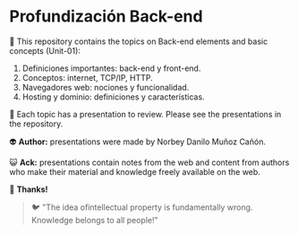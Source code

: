 # Profundización Back-end

:open_file_folder: This repository contains the topics on Back-end elements and basic concepts (Unit-01):

1. Definiciones importantes: back-end y front-end.
2. Conceptos: internet, TCP/IP, HTTP.
3. Navegadores web: nociones y funcionalidad.
4. Hosting y dominio: definiciones y características.

:paperclip: Each topic has a presentation to review. Please see the presentations in the repository.

:alien: **Author:** presentations were made by Norbey Danilo Muñoz Cañón.

:smiley_cat: **Ack:** presentations contain notes from the web and content from authors who make their material and knowledge freely available on the web.

:blue_book: **Thanks!**

> :bird: "The idea of ​​intellectual property is fundamentally wrong. Knowledge belongs to all people!"
